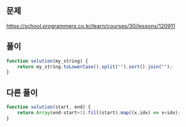 ## 문제 
https://school.programmers.co.kr/learn/courses/30/lessons/120911
## 풀이
```javascript
function solution(my_string) {
    return my_string.toLowerCase().split("").sort().join("");
}
```
## 다른 풀이
```javascript
function solution(start, end) {
    return Array(end-start+1).fill(start).map((x,idx) => x+idx);
}
```
